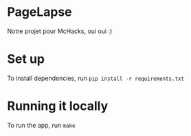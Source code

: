 # PageLapse
Notre projet pour McHacks, oui oui :)

# Set up
To install dependencies, run `pip install -r requirements.txt`

# Running it locally
To run the app, run `make`
